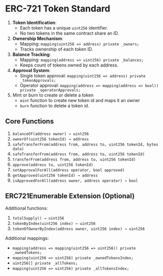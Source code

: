 # ERC-721 Token Standard

1. **Token Identification**:
    - Each token has a unique `uint256` identifier.
    - No two tokens in the same contract share an ID.
2. **Ownership Mechanism**:
    - Mapping: `mapping(uint256 => address) private _owners;`
    - Tracks ownership of each token ID.
3. **Balance Tracking**:
    - Mapping: `mapping(address => uint256) private _balances;`
    - Keeps count of tokens owned by each address.
4. **Approval System**:
    - Single token approval: `mapping(uint256 => address) private _tokenApprovals;`
    - Operator approval: `mapping(address => mapping(address => bool)) private _operatorApprovals;`
5. Mint or burn to create or delete a token
    - `mint` function to create new token id and maps it an owner
    - `burn` function to delete a token id.

## Core Functions

1. `balanceOf(address owner) → uint256`
2. `ownerOf(uint256 tokenId) → address`
3. `safeTransferFrom(address from, address to, uint256 tokenId, bytes data)`
4. `safeTransferFrom(address from, address to, uint256 tokenId)`
5. `transferFrom(address from, address to, uint256 tokenId)`
6. `approve(address to, uint256 tokenId)`
7. `setApprovalForAll(address operator, bool approved)`
8. `getApproved(uint256 tokenId) → address`
9. `isApprovedForAll(address owner, address operator) → bool`

## ERC721Enumerable Extension (Optional)

Additional functions:

1. `totalSupply() → uint256`
2. `tokenByIndex(uint256 index) → uint256`
3. `tokenOfOwnerByIndex(address owner, uint256 index) → uint256`

Additional mappings:

- `mapping(address => mapping(uint256 => uint256)) private _ownedTokens;`
- `mapping(uint256 => uint256) private _ownedTokensIndex;`
- `uint256[] private _allTokens;`
- `mapping(uint256 => uint256) private _allTokensIndex;`